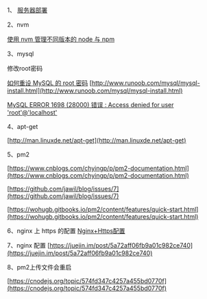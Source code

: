 1、
[服务器部署](https://sfantasy.gitbooks.io/node-in-action/content/zh/express/deploy.html)

2、nvm

[使用 nvm 管理不同版本的 node 与 npm](http://bubkoo.com/2017/01/08/quick-tip-multiple-versions-node-nvm/)

3、mysql

修改root密码

[如何重设 MySQL 的 root 密码](http://www.ghostchina.com/how-to-reset-mysqls-root-password/)
[http://www.runoob.com/mysql/mysql-install.html](http://www.runoob.com/mysql/mysql-install.html)

[MySQL ERROR 1698 (28000) 错误 :  Access denied for user 'root'@'localhost'](https://www.cnblogs.com/leolztang/p/5094930.html)

4、apt-get

[http://man.linuxde.net/apt-get](http://man.linuxde.net/apt-get)

5、pm2

[https://www.cnblogs.com/chyingp/p/pm2-documentation.html](https://www.cnblogs.com/chyingp/p/pm2-documentation.html)

[https://github.com/jawil/blog/issues/7](https://github.com/jawil/blog/issues/7)

[https://wohugb.gitbooks.io/pm2/content/features/quick-start.html](https://wohugb.gitbooks.io/pm2/content/features/quick-start.html)

6、nginx 上 https 的配置
[Nginx+Https配置](https://segmentfault.com/a/1190000004976222)

7、nginx 配置
[https://juejin.im/post/5a72aff06fb9a01c982ce740](https://juejin.im/post/5a72aff06fb9a01c982ce740)

8、pm2上传文件会重启

[https://cnodejs.org/topic/574fd347c4257a455bd0770f](https://cnodejs.org/topic/574fd347c4257a455bd0770f)